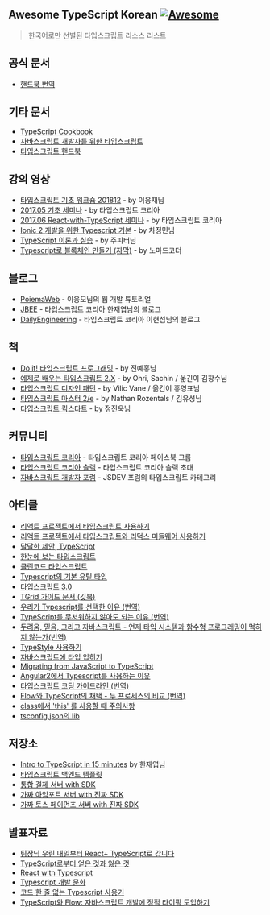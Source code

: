 ## Awesome TypeScript Korean [![Awesome](https://cdn.rawgit.com/sindresorhus/awesome/d7305f38d29fed78fa85652e3a63e154dd8e8829/media/badge.svg)](https://github.com/sindresorhus/awesome)

> 한국어로만 선별된 타입스크립트 리소스 리스트

## 공식 문서

- [핸드북 번역](https://typescript-kr.github.io)

## 기타 문서

- [TypeScript Cookbook](https://www.notion.so/TypeScript-Cookbook-727820ac0d4544498ebe732e940816f4)
- [자바스크립트 개발자를 위한 타입스크립트](https://ahnheejong.gitbook.io/ts-for-jsdev)
- [타입스크립트 핸드북](https://joshua1988.github.io/ts)

## 강의 영상

- [타입스크립트 기초 워크숍 201812](https://www.youtube.com/playlist?list=PLV6pYUAZ-ZoFwOspuVHBvmhQRalqvj7Jf) - by 이웅재님
- [2017.05 기초 세미나](https://www.youtube.com/playlist?list=PLV6pYUAZ-ZoEBNDzOxzToMqv-V1QGlU0T) - by 타입스크립트 코리아
- [2017.06 React-with-TypeScript 세미나](https://www.youtube.com/playlist?list=PLV6pYUAZ-ZoHx0OjUduzaFSZ4_cUqXLm0) - by 타입스크립트 코리아
- [Ionic 2 개발을 위한 Typescript 기본](https://www.youtube.com/playlist?list=PL_sanVl1UIb3ZDNpSiHidJmUK6ipQPEia) - by 차정민님
- [TypeScript 이론과 실습](https://www.youtube.com/playlist?list=PLlSZlNj22M7S1HmF3Vs8TJ2gUq_0xNN6-) - by 주피터님
- [Typescript로 블록체인 만들기 (자막)](https://www.youtube.com/playlist?list=PL7jH19IHhOLNM5mePXxbpnPefi6PiiNCX) - by 노마드코더

## 블로그

- [PoiemaWeb](https://poiemaweb.com) - 이웅모님의 웹 개발 튜토리얼
- [JBEE](https://blog.jbee.io/typescript/0.+Quick+Start) - 타입스크립트 코리아 한재엽님의 블로그
- [DailyEngineering](https://hyunseob.github.io/categories/JavaScript/TypeScript) - 타입스크립트 코리아 이현섭님의 블로그

## 책

- [Do it! 타입스크립트 프로그래밍](http://www.easyspub.co.kr/20_Menu/BookView/356/PUB) - by 전예홍님
- [예제로 배우는 타입스크립트 2.X](http://www.kyobobook.co.kr/product/detailViewKor.laf?barcode=9791161340265) - by Ohri, Sachin / 옮긴이 김창수님
- [타입스크립트 디자인 패턴](http://acornpub.co.kr/book/typescript-design-patterns) - by Vilic Vane / 옮긴이 홍영표님
- [타입스크립트 마스터 2/e](http://acornpub.co.kr/book/mastering-typescript-2e) - by Nathan Rozentals / 김유성님
- [타입스크립트 퀵스타트](http://www.yes24.com/24/goods/59719961) - by 정진욱님

## 커뮤니티

- [타입스크립트 코리아](https://www.facebook.com/groups/TSKorea) - 타입스크립트 코리아 페이스북 그룹
- [타입스크립트 코리아 슬랙](https://ts-korea.now.sh) - 타입스크립트 코리아 슬랙 초대
- [자바스크립트 개발자 포럼](https://jsdev.kr/c/js/ts) - JSDEV 포럼의 타입스크립트 카테고리

## 아티클

- [리액트 프로젝트에서 타입스크립트 사용하기](https://velog.io/@velopert/series/react-with-typescript)
- [리액트 프로젝트에서 타입스크립트와 리덕스 미들웨어 사용하기](https://react.vlpt.us/using-typescript/06-ts-redux-middleware.html)
- [달달한 제안, TypeScript](https://jbee.io/typescript/you_might_need_typescript)
- [한눈에 보는 타입스크립트](https://heropy.blog/2020/01/27/typescript)
- [클린코드 타입스크립트](https://github.com/738/clean-code-typescript)
- [Typescript의 기본 유틸 타입](http://blog.martinwork.co.kr/typescript/2019/05/28/typescript-util-types.html)
- [타입스크립트 3.0](https://engineering.huiseoul.com/%ED%83%80%EC%9E%85%EC%8A%A4%ED%81%AC%EB%A6%BD%ED%8A%B8-3-0-99e5d45ec439)
- [TGrid 가이드 문서 (깃북)](https://tgrid.com/ko)
- [우리가 Typescript를 선택한 이유 (번역)](https://medium.com/@constell99/%EC%9A%B0%EB%A6%AC%EA%B0%80-typescript%EB%A5%BC-%EC%84%A0%ED%83%9D%ED%95%9C-%EC%9D%B4%EC%9C%A0-b0a423654f1e)
- [TypeScript를 무서워하지 않아도 되는 이유 (번역)](http://han41858.tistory.com/14)
- [두려움, 믿음, 그리고 자바스크립트 - 언제 타입 시스템과 함수형 프로그래밍이 먹히지 않는가(번역)](https://medium.com/@rinae/%EB%B2%88%EC%97%AD-%EB%91%90%EB%A0%A4%EC%9B%80-%EB%AF%BF%EC%9D%8C-%EA%B7%B8%EB%A6%AC%EA%B3%A0-%EC%9E%90%EB%B0%94%EC%8A%A4%ED%81%AC%EB%A6%BD%ED%8A%B8-%EC%96%B8%EC%A0%9C-%ED%83%80%EC%9E%85-%EC%8B%9C%EC%8A%A4%ED%85%9C%EA%B3%BC-%ED%95%A8%EC%88%98%ED%98%95-%ED%94%84%EB%A1%9C%EA%B7%B8%EB%9E%98%EB%B0%8D%EC%9D%B4-%EB%A8%B9%ED%9E%88%EC%A7%80-%EC%95%8A%EB%8A%94%EA%B0%80-dde33972301f)
- [TypeStyle 사용하기](https://adhrinae.github.io/posts/typestyle-basic)
- [자바스크립트에 타입 입히기](https://medium.com/@FourwingsY/%EC%9E%90%EB%B0%94%EC%8A%A4%ED%81%AC%EB%A6%BD%ED%8A%B8%EC%97%90-%ED%83%80%EC%9E%85-%EC%9E%85%ED%9E%88%EA%B8%B0-9c7b7bb82b30)
- [Migrating from JavaScript to TypeScript](https://engineering.huiseoul.com/migrating-from-javascript-to-typescript-5f32a81099e4)
- [Angular2에서 Typescript를 사용하는 이유](http://www.notforme.kr/archives/1809)
- [타입스크립트 코딩 가이드라인 (번역)](http://happygrammer.tistory.com/156)
- [Flow와 TypeScript의 채택 - 두 프로세스의 비교 (번역)](https://rhostem.github.io/posts/2017-06-11-adopting-flow-and-typescript)
- [class에서 'this' 를 사용할 때 주의사항](http://norux.me/61)
- [tsconfig.json의 lib](http://norux.me/59)

## 저장소

- [Intro to TypeScript in 15 minutes](https://github.com/JaeYeopHan/intro_to_typescript) by 한재엽님
- [타입스크립트 백엔드 템플릿](https://github.com/samchon/backend/tree/korean)
- [통합 결제 서버 with SDK](https://github.com/archidraw/payments)
- [가짜 아임포트 서버 with 진짜 SDK](https://github.com/samchon/fake-iamport-server)
- [가짜 토스 페이먼츠 서버 with 진짜 SDK](https://github.com/samchon/fake-toss-payments-server)

## 발표자료

- [팀장님 우린 내일부터 React+ TypeScript로 갑니다](https://youtu.be/bpr8ASZny5c)
- [TypeScript로부터 얻은 것과 잃은 것](https://youtu.be/3M92klkicVc)
- [React with Typescript](https://youtu.be/3M92klkicVc)
- [Typescript 개발 문화](https://youtu.be/DLfSgPdyT8k)
- [코드 한 줄 없는 Typescript 사용기](https://youtu.be/O1U2qf0SW8k)
- [TypeScript와 Flow: 자바스크립트 개발에 정적 타이핑 도입하기](https://youtu.be/H16gTwa2J7g)

